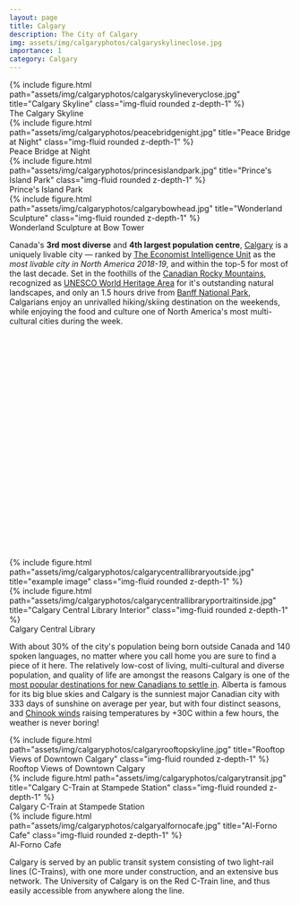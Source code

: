 ```yaml
---
layout: page
title: Calgary
description: The City of Calgary
img: assets/img/calgaryphotos/calgaryskylineclose.jpg
importance: 1
category: Calgary
---
```

<div class="row">
    <div class="col-sm mt-3 mt-md-0">
        {% include figure.html path="assets/img/calgaryphotos/calgaryskylineveryclose.jpg" title="Calgary Skyline" class="img-fluid rounded z-depth-1" %}
    </div>
</div>
<div class="caption">
    The Calgary Skyline
</div>

<div class="row">
    <div class="col-sm mt-3 mt-md-0">
        {% include figure.html path="assets/img/calgaryphotos/peacebridgenight.jpg" title="Peace Bridge at Night" class="img-fluid rounded z-depth-1" %}
        <div class="caption">
            Peace Bridge at Night
        </div>
    </div>
    <div class="col-sm mt-3 mt-md-0">
        {% include figure.html path="assets/img/calgaryphotos/princesislandpark.jpg" title="Prince's Island Park" class="img-fluid rounded z-depth-1" %}
        <div class="caption">
            Prince's Island Park
        </div>
    </div>
    <div class="col-sm mt-3 mt-md-0">
        {% include figure.html path="assets/img/calgaryphotos/calgarybowhead.jpg" title="Wonderland Sculpture" class="img-fluid rounded z-depth-1" %}
        <div class="caption">
            Wonderland Sculpture at Bow Tower
        </div>
    </div>
</div>

Canada's **3rd most diverse** and **4th largest population centre**, [Calgary](https://www.lifeincalgary.ca) is a uniquely livable city &mdash; ranked by [The Economist Intelligence Unit](http://www.eiu.com/topic/liveability) as the *most livable city in North America 2018-19*, and within the top-5 for most of the last decade. Set in the foothills of the [Canadian Rocky Mountains](https://en.wikipedia.org/wiki/Canadian_Rockies), recognized as [UNESCO World Heritage Area](https://whc.unesco.org/en/list/304/) for it's outstanding natural landscapes, and only an 1.5 hours drive from [Banff National Park](https://www.pc.gc.ca/en/pn-np/ab/banff), Calgarians enjoy an unrivalled hiking/skiing destination on the weekends, while enjoying the food and culture one of North America's most multi-cultural cities during the week.

<div id="map" class="col-sm mt-2 mb-2" style="width: auto; height: 400px;"></div>
<script>
	var map = L.map('map').setView([51.07861, -114.12741], 5);
	var tiles = L.tileLayer('https://api.mapbox.com/styles/v1/{id}/tiles/{z}/{x}/{y}?access_token=pk.eyJ1IjoieWFuaWkiLCJhIjoiY2t6a3J2N2F1MG5xcjJucW9wNmlkeXo3YiJ9.RuoyOS1pY1_mVW7wJ2LkFQ', {
		maxZoom: 18,
		attribution: 'Map data &copy; <a href="https://www.openstreetmap.org/copyright">OpenStreetMap</a> contributors, Imagery © <a href="https://www.mapbox.com">Mapbox</a>',
		id: 'mapbox/outdoors-v11',
		tileSize: 512,
		zoomOffset: -1
	}).addTo(map);
    L.control.scale().addTo(map);
    L.marker([51.07861, -114.12741]).addTo(map);
</script>

<div class="row justify-content-sm-center">
    <div class="col-sm-8 mt-3 mt-md-0">
        {% include figure.html path="assets/img/calgaryphotos/calgarycentrallibraryoutside.jpg" title="example image" class="img-fluid rounded z-depth-1" %}
    </div>
    <div class="col-sm-4 mt-3 mt-md-0">
        {% include figure.html path="assets/img/calgaryphotos/calgarycentrallibraryportraitinside.jpg" title="Calgary Central Library Interior" class="img-fluid rounded z-depth-1" %}
    </div>
</div>
<div class="caption">
Calgary Central Library
</div>

With about 30% of the city's population being born outside Canada and 140 spoken languages, no matter where you call home you are sure to find a piece of it here. The relatively low-cost of living, multi-cultural and diverse population, and quality of life are amongst the reasons Calgary is one of the [most popular destinations for new Canadians to settle in](https://canadianvisa.org/blog/cities-and-places/top-10-most-multicultural-cities-to-settle-in-canada). Alberta is famous for its big blue skies and Calgary is the sunniest major Canadian city with 333 days of sunshine on average per year, but with four distinct seasons, and [Chinook winds](https://en.wikipedia.org/wiki/Chinook_wind) raising temperatures by +30C within a few hours, the weather is never boring!

<div class="row">
    <div class="col-sm mt-3 mt-md-0">
        {% include figure.html path="assets/img/calgaryphotos/calgaryrooftopskyline.jpg" title="Rooftop Views of Downtown Calgary" class="img-fluid rounded z-depth-1" %}
        <div class="caption">
            Rooftop Views of Downtown Calgary
        </div>
    </div>
    <div class="col-sm mt-3 mt-md-0">
        {% include figure.html path="assets/img/calgaryphotos/calgarytransit.jpg" title="Calgary C-Train at Stampede Station" class="img-fluid rounded z-depth-1" %}
        <div class="caption">
            Calgary C-Train at Stampede Station
        </div>
    </div>
    <div class="col-sm mt-3 mt-md-0">
        {% include figure.html path="assets/img/calgaryphotos/calgaryalfornocafe.jpg" title="Al-Forno Cafe" class="img-fluid rounded z-depth-1" %}
        <div class="caption">
            Al-Forno Cafe
        </div>
    </div>
</div>

Calgary is served by an public transit system consisting of two light-rail lines (C-Trains), with one more under construction, and an extensive bus network. The University of Calgary is on the Red C-Train line, and thus easily accessible from anywhere along the line.
